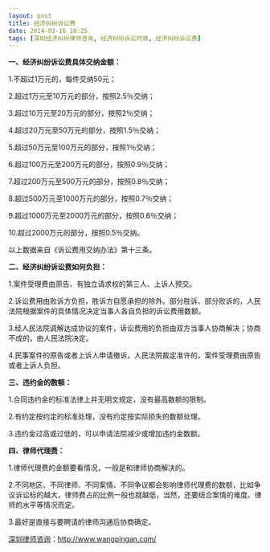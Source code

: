 ```yaml
---
layout: post
title: 经济纠纷诉讼费
date: 2014-03-16 18:25
tags: [深圳经济纠纷律师咨询, 经济纠纷诉讼时效, 经济纠纷诉讼费]
---
```

<strong>一、经济纠纷诉讼费具体交纳金额：</strong>

1.不超过1万元的，每件交纳50元；

2.超过1万元至10万元的部分，按照2.5％交纳；

3.超过10万元至20万元的部分，按照2％交纳；

4.超过20万元至50万元的部分，按照1.5％交纳；

5.超过50万元至100万元的部分，按照1％交纳；

6.超过100万元至200万元的部分，按照0.9％交纳；

7.超过200万元至500万元的部分，按照0.8％交纳；

8.超过500万元至1000万元的部分，按照0.7％交纳；

9.超过1000万元至2000万元的部分，按照0.6％交纳；

10.超过2000万元的部分，按照0.5％交纳。

以上数据来自《诉讼费用交纳办法》第十三条。

<strong>二、经济纠纷诉讼费如何负担：</strong>

1.案件受理费由原告、有独立请求权的第三人、上诉人预交。

2.诉讼费用由败诉方负担，胜诉方自愿承担的除外。部分胜诉、部分败诉的，人民法院根据案件的具体情况决定当事人各自负担的诉讼费用数额。

3.经人民法院调解达成协议的案件，诉讼费用的负担由双方当事人协商解决；协商不成的，由人民法院决定。

4.民事案件的原告或者上诉人申请撤诉，人民法院裁定准许的，案件受理费由原告或者上诉人负担。

<strong>三、违约金的数额：</strong>

1.合同违约金的标准法律上并无明文规定，没有最高数额的限制。

2.有约定按约定的标准处理，没有约定按实际损失的数额处理。

3.违约金过高或过低的，可以申请法院减少或增加违约金数额。

<strong>四、律师代理费：</strong>

1.律师代理费的金额要看情况，一般是和律师协商解决的。

2.不同地区、不同律师、不同案情、不同争议都会影响律师代理费的数额，比如争议诉讼标的越大，律师费占的比例一般也就越低，当然，还要结合案情的难度、律师的水平等情况而定。

3.最好是直接与要聘请的律师沟通后协商确定。

<a href="http://www.wangpingan.com/">深圳律师咨询</a>：<a href="http://www.wangpingan.com/">http://www.wangpingan.com/</a>


